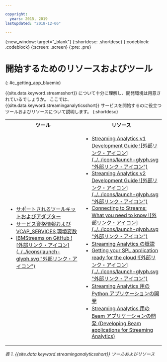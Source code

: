 ```yaml
---

copyright:
  years: 2015, 2019
lastupdated: "2018-12-06"

---
```


<!-- Attribute definitions -->
{:new_window: target="_blank"}
{:shortdesc: .shortdesc}
{:codeblock: .codeblock}
{:screen: .screen}
{:pre: .pre}

# 開始するためのリソースおよびツール
{: #c_getting_app_bluemix}


 {{site.data.keyword.streamsshort}} について十分に理解し、開発環境は用意されているでしょうか。 ここでは、{{site.data.keyword.streaminganalyticsshort}} サービスを開始するのに役立つツールおよびリソースについて説明します。
{:shortdesc}

<table summary="この表では、{{site.data.keyword.streamsshort}} アプリケーションの開発およびデプロイに必要なツールおよびリソースのリストを示します。">
  <tr>
    <th>ツール<br></th>
    <th>リソース<br></th>
  </tr>
  <tr>
    <td>
      <ul>
        <li><a href="/docs/services/StreamingAnalytics/?topic=StreamingAnalytics-compatible_toolkits" target="_blank">サポートされるツールキットおよびアダプター</a><br></li>
        <li><a href="/docs/services/StreamingAnalytics?topic=StreamingAnalytics-service_plans#service_plans#vcap_services" target="_blank">サービス資格情報および VCAP_SERVICES 環境変数</a><br></li>
        <li><a href="https://github.com/IBMStreams" target="_blank">IBMStreams on GitHub ![外部リンク・アイコン](../../icons/launch-glyph.svg "外部リンク・アイコン")</a><br></li>
      </ul>    
    </td>
    <td>
      <ul>
        <li><a href="https://developer.ibm.com/streamsdev/docs/bluemix-streaming-analytics-development-guide/" target="_blank">Streaming Analytics v1 Development Guide ![外部リンク・アイコン](../../icons/launch-glyph.svg "外部リンク・アイコン")</a><br></li>
        <li><a href="https://developer.ibm.com/streamsdev/docs/streaming-analytics-dev-guide/" target="_blank">Streaming Analytics v2 Development Guide ![外部リンク・アイコン](../../icons/launch-glyph.svg "外部リンク・アイコン")</a><br></li>
        <li><a href="https://www.ibm.com/blogs/bluemix/2017/02/connecting-to-streams/" target="_blank">Connecting to Streams: What you need to know ![外部リンク・アイコン](../../icons/launch-glyph.svg "外部リンク・アイコン")</a><br></li>
        <li><a href="/docs/services/StreamingAnalytics?topic=StreamingAnalytics-gettingstarted" target="_blank">Streaming Analytics の概説</a><br></li>
        <li><a href="https://developer.ibm.com/streamsdev/docs/getting-spl-application-ready-cloud" target="_blank">Getting your SPL application ready for the cloud ![外部リンク・アイコン](../../icons/launch-glyph.svg "外部リンク・アイコン")</a><br></li>
        <li><a href="/docs/services/StreamingAnalytics?topic=StreamingAnalytics-t_develop_apps_python#t_develop_apps_python" target="_blank">Streaming Analytics 用の Python アプリケーションの開発</a><br></li>
        <li><a href="/docs/services/StreamingAnalytics?topic=StreamingAnalytics-develop_beam_apps" target="_blank">Streaming Analytics 用の Beam アプリケーションの開発 (Developing Beam applications for Streaming Analytics)</a><br></li>
      </ul>    
    </td>
  </tr>
</table>

*表 1. {{site.data.keyword.streaminganalyticsshort}} ツールおよびリソース*
